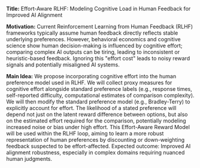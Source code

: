**Title:** Effort-Aware RLHF: Modeling Cognitive Load in Human Feedback for Improved AI Alignment

**Motivation:** Current Reinforcement Learning from Human Feedback (RLHF) frameworks typically assume human feedback directly reflects stable underlying preferences. However, behavioral economics and cognitive science show human decision-making is influenced by cognitive effort; comparing complex AI outputs can be tiring, leading to inconsistent or heuristic-based feedback. Ignoring this "effort cost" leads to noisy reward signals and potentially misaligned AI systems.

**Main Idea:** We propose incorporating cognitive effort into the human preference model used in RLHF. We will collect proxy measures for cognitive effort alongside standard preference labels (e.g., response times, self-reported difficulty, computational estimates of comparison complexity). We will then modify the standard preference model (e.g., Bradley-Terry) to explicitly account for effort. The likelihood of a stated preference will depend not just on the latent reward difference between options, but also on the estimated effort required for the comparison, potentially modeling increased noise or bias under high effort. This Effort-Aware Reward Model will be used within the RLHF loop, aiming to learn a more robust representation of human preferences by discounting or down-weighting feedback suspected to be effort-affected. Expected outcome: Improved AI alignment robustness, especially in complex domains requiring nuanced human judgments.